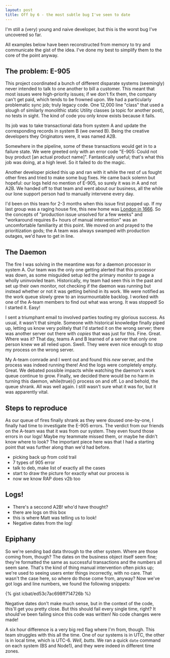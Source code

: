 ```yaml
---
layout: post
title: Off by 6 - the most subtle bug I've seen to date
---
```


I'm still a (very) young and naive developer, but this is the worst bug I've uncovered so far.

All examples below have been reconstructed from memory to try and communicate the gist of the idea. I've done my best to simplify them to the core of the point anyway.

## The problem:  E-905

This project coordinated a bunch of different disparate systems (seemingly) never intended to talk to one another to bill a customer. This meant that most issues were high-priority issues; if we don't fix them, the company can't get paid, which tends to be frowned upon. We had a particularly problematic sync job; truly legacy code. One 12,000 line "class" that used a slough of similarly monolithic static Utility classes (a topic for another post), no tests in sight. The kind of code you only know exists because it fails.

Its job was to take transactional data from system A and update the corresponding records in system B (we owned B). Being the creative developers they Originators were, it was named A2B.

Somewhere in the pipeline, some of these transactions would get in to a failure state. We were greeted only with an error code "E-905:  Could not buy product [an actual product name]". Fantastically useful; that's what this job was doing, at a high level. So it failed to do the magic.

Another developer picked this up and ran with it while the rest of us fought other fires and tried to make some bug fixes. He came back solemn but hopeful:  our logs held no mention of E-905, so surely it was in A and not A2B. We handed off to that team and went about our business, all the while our lone support person had to manually intervene every day.

I'd been on this team for 2-3 months when this issue first popped up. If my last group was a raging house fire, this new home was [London in 1666](https://en.wikipedia.org/wiki/Great_Fire_of_London). So the concepts of "production issue unsolved for a few weeks" and "workaround requires 8+ hours of manual intervention" was an uncomfortable familiarity at this point. We moved on and prayed to the prioritization gods; the A team was always swamped with production outages, we'd have to get in line.

## The Daemon

The fire I was solving in the meantime was for a daemon processor in system A. Our team was the only one getting alerted that this processor was down, as some misguided setup led the primary monitor to page a wholly uninvovled team. Historically, my team had seen this in the past and set up their own monitor, not checking if the daemon was running but instead whether or not it was getting behind in its work. We were notified as the work queue slowly grew to an insurmountable backlog. I worked with one of the A-team members to find out what was wrong. It was stopped! So I started it. Easy!

I sent a triumphant email to involved parties touting my glorious success. As usual, it wasn't that simple. Someone with historical knowledge finally piped up, letting us know very politely that I'd started it on the wrong server; there was another server out there with _copies_ that was just for this. Fine. Great. Where was it? That day, teams A and B learned of a server that only one person knew we all relied upon. Swell. They were even nice enough to stop my process on the wrong server.

My A-team comrade and I went out and found this _new_ server, and the process was indeed running there! And the logs were completely empty. Great. We debated possible impacts while watching the daemon's work queue continue to grow. Finally, we decided there would be no harm in turning this daemon, while(true){} process on and off. Lo and behold, the queue shrank. All was well again. I still wasn't sure what it was for, but it was apparently vital.

## Steps to reproduce

As our queue of fires finally shrank as they were doused one-by-one, I finally had time to investigate the E-905 errors. The verdict from our friends on the A-team was that it was from our system. They even found those errors in our logs! Maybe my teammate missed them, or maybe he didn't know where to look? The important piece here was that I had a starting point that was further along than we'd had before.

- picking back up from cold trail
- 7 types of 905 error
- talk to deb, make list of exactly all the cases
- start to draw the picture for exactly what our process is
- now we know RAP does v2b too

## Logs!

- There's a seccond A2B! who'd have thought?
- there are logs on this box
- this is where Matt was telling us to look!
- Negative dates from the log!

## Epiphany

So we're sending bad data through to the other system. Where are those coming from, though? The dates on the business object itself seem fine; they're formatted the same as successful transactions and the numbers all seem sane. That's the kind of thing manual intervention often picks up; we're used to seeing users enter things incorrectly, with no care. That wasn't the case here, so where do those come from, anyway? Now we've got logs and line numbers, we found the following snippets:

{% gist icbat/ed53c7ac698ff714726b %}

Negative dates don't make much sense, but in the context of the code, this'll get you pretty close. But this should fail every single time, right? It should've been failing since this code was written! No code changes were made!

A six hour difference is a very big red flag where I'm from, though. This team struggles with this all the time. One of our systems is in UTC, the other is in local time, which is UTC-6. _Well, butts_. We ran a quick `date` command on each system (BS and Node1), and they were indeed in different time zones. 
